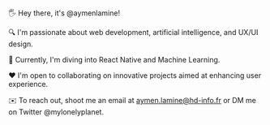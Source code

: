 🖐️ Hey there, it's @aymenlamine!

🔍 I'm passionate about web development, artificial intelligence, and UX/UI design.

🌿 Currently, I'm diving into React Native and Machine Learning.

❤️ I'm open to collaborating on innovative projects aimed at enhancing user experience.

✉️ To reach out, shoot me an email at aymen.lamine@hd-info.fr or DM me on Twitter @mylonelyplanet.
